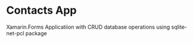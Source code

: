 # Contacts App
 Xamarin.Forms Applicatiion with CRUD database operations using sqlite-net-pcl package
